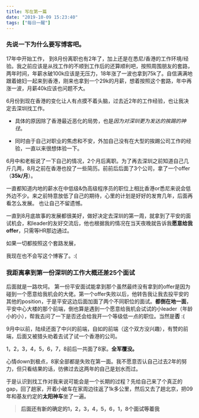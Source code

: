 ```yaml
---
title: 写在第一篇
date: "2019-10-09 15:23:40"
tags: ["每日一醒"]
---
```




### 先说一下为什么要写博客吧。



17年中开始工作， 到8月份离职也有2年了，加上还是在悉尼/香港的工作环境/经验。我之前应该是从找工作的不顺到工作后的还算顺利吧，按照周围朋友的套路，两年时间，年薪水破100k应该是无压力，18年涨了一波也拿到75k了。自信满满地跟着媳妇一起来到香港，刚来也拿到一个29k的月薪，想着按照这个套路，年中再涨一波，月薪40k应该也问题不大。

6月份到现在香港的变化让人有点摸不着头脑，过去近2年的工作经验，也让我决定去深圳找工作。

- 具体的原因除了香港最近恶化的局势，也是*因为对深圳更为发达的挨踢的神往*。

- 同时由于自己对职业的焦虑和不安，外加自己没有在大型的挨踢公司工作的经验，一直以来很想体验一下。

6月中和老板说了一下自己的情况，2个月后离职。为了再去深圳之前知道自己几斤几两，8月之前在香港也投了一些简历。前前后后面了3个公司，拿了一个offer（**35k/月**）。

一直都知道内地的薪水在中低级&伪高级程序员的职位上相比香港or悉尼来说会低外边不少。来之前特意放低了自己的期待，心里的计划是好好的发育几年，后面再看怎么发展。 也让自己不留遗憾。

一直到8月底故事的发展都很美好，做好决定去深圳的第一周，就拿到了平安的面试机会，和leader的友好交流后，他也根据我的情况在当天夜晚就告诉我**愿意给我offer**，只需等HR那边通过。

如果一切都按照这个套路发展，

我现在也不会写这个博客了。:(



### 我距离拿到第一份深圳的工作大概还差25个面试

后面就是一路坎坷。 第一份平安面试能拿到那个虽然最终没有拿到的offer是因为碰到一个愿意给我机会的大佬。第一个offer失败以后，他转告我让我去投平安的其他的position，于是平安这边后面加面了两个不同职位的面试。**都倒在地一面**，平安中心大楼的那个前端，倒也算是遇到一个愿意给我机会试试的小leader（年龄小的小），帮我去问了一下是否还会给我开一个等级低一点的职位。当然是**否** :(

9月中以前，陆续还面了中兴的前端，自如的前端（这个双方没兴趣），有赞的前端，后面又被猎头劝着去试了试一个香港的公司。

1，2，3，4，5，6，7，8前后一共面了8家。**全军覆没。**

心情down到极点，8家全部都是失败在第一面。我不愿意否认自己过去2年的努力，但只看结果的话，彷佛过去这两年的自己是划水而过。

于是认识到找工作对我来说可能会是一个长期的过程？先给自己来了个真正的gap，回了趟家，开着小破车在家周边往返了1k多公里，然后又去了趟北京，把09年和基友约定的**太阳神车**坐了一遍。

<!--后面再接着补充吧-->

> **后面还有新的确定的1，2，3，4，5，6，1，8个面试等着我**

